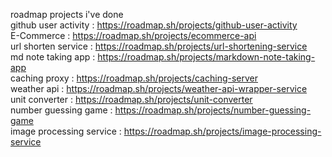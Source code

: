 roadmap projects i've done<br>
github user activity : https://roadmap.sh/projects/github-user-activity<br>
E-Commerce : https://roadmap.sh/projects/ecommerce-api<br>
url shorten service : https://roadmap.sh/projects/url-shortening-service<br>
md note taking app : https://roadmap.sh/projects/markdown-note-taking-app<br>
caching proxy : https://roadmap.sh/projects/caching-server<br>
weather api : https://roadmap.sh/projects/weather-api-wrapper-service<br>
unit converter : https://roadmap.sh/projects/unit-converter<br>
number guessing game : https://roadmap.sh/projects/number-guessing-game<br>
image processing service : https://roadmap.sh/projects/image-processing-service<br>
